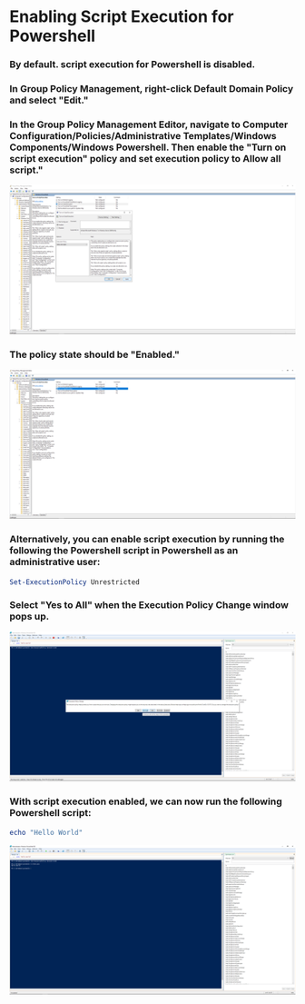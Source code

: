 # Enabling Script Execution for Powershell

### By default. script execution for Powershell is disabled.
### In Group Policy Management, right-click Default Domain Policy and select "Edit."
### In the Group Policy Management Editor, navigate to Computer Configuration/Policies/Administrative Templates/Windows Components/Windows Powershell. Then enable the "Turn on script execution" policy and set execution policy to Allow all script."
![ExecutionPolicy](https://github.com/whuynhit/ActiveDirectory/blob/main/How%20to%20use%20Powershell%20with%20Active%20Directory/Enabling%20Script%20Execution%20for%20Powershell/sub/1.png)

### The policy state should be "Enabled."
![ExecutionPolicy](https://github.com/whuynhit/ActiveDirectory/blob/main/How%20to%20use%20Powershell%20with%20Active%20Directory/Enabling%20Script%20Execution%20for%20Powershell/sub/2.png)

### Alternatively, you can enable script execution by running the following the Powershell script in Powershell as an administrative user:
```Powershell
Set-ExecutionPolicy Unrestricted
```
### Select "Yes to All" when the Execution Policy Change window pops up.
![ExecutionPolicy](https://github.com/whuynhit/ActiveDirectory/blob/main/How%20to%20use%20Powershell%20with%20Active%20Directory/Enabling%20Script%20Execution%20for%20Powershell/sub/3.png)

### With script execution enabled, we can now run the following Powershell script:
```Powershell
echo "Hello World"
```
![ExecutionPolicy](https://github.com/whuynhit/ActiveDirectory/blob/main/How%20to%20use%20Powershell%20with%20Active%20Directory/Enabling%20Script%20Execution%20for%20Powershell/sub/4.png)
